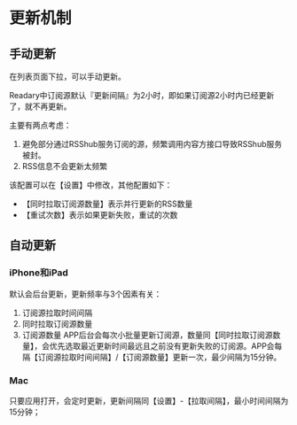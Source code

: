 # 更新机制

## 手动更新
在列表页面下拉，可以手动更新。

Readary中订阅源默认『更新间隔』为2小时，即如果订阅源2小时内已经更新了，就不再更新。

主要有两点考虑：
1. 避免部分通过RSShub服务订阅的源，频繁调用内容方接口导致RSShub服务被封。
2. RSS信息不会更新太频繁

该配置可以在【设置】中修改，其他配置如下：
- 【同时拉取订阅源数量】表示并行更新的RSS数量
- 【重试次数】表示如果更新失败，重试的次数

## 自动更新

### iPhone和iPad

默认会后台更新，更新频率与3个因素有关：
1. 订阅源拉取时间间隔
2. 同时拉取订阅源数量
3. 订阅源数量
APP后台会每次小批量更新订阅源，数量同【同时拉取订阅源数量】，会优先选取最近更新时间最远且之前没有更新失败的订阅源。APP会每隔【订阅源拉取时间间隔】/【订阅源数量】更新一次，最少间隔为15分钟。

### Mac

只要应用打开，会定时更新，更新间隔同【设置】-【拉取间隔】，最小时间间隔为15分钟；